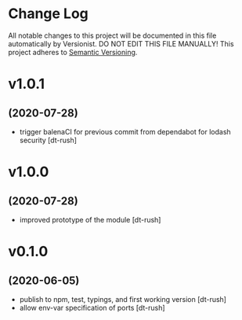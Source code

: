 # Change Log

All notable changes to this project will be documented in this file
automatically by Versionist. DO NOT EDIT THIS FILE MANUALLY!
This project adheres to [Semantic Versioning](http://semver.org/).

# v1.0.1
## (2020-07-28)

* trigger balenaCI for previous commit from dependabot for lodash security [dt-rush]

# v1.0.0
## (2020-07-28)

* improved prototype of the module [dt-rush]

# v0.1.0
## (2020-06-05)

* publish to npm, test, typings, and first working version [dt-rush]
* allow env-var specification of ports [dt-rush]
